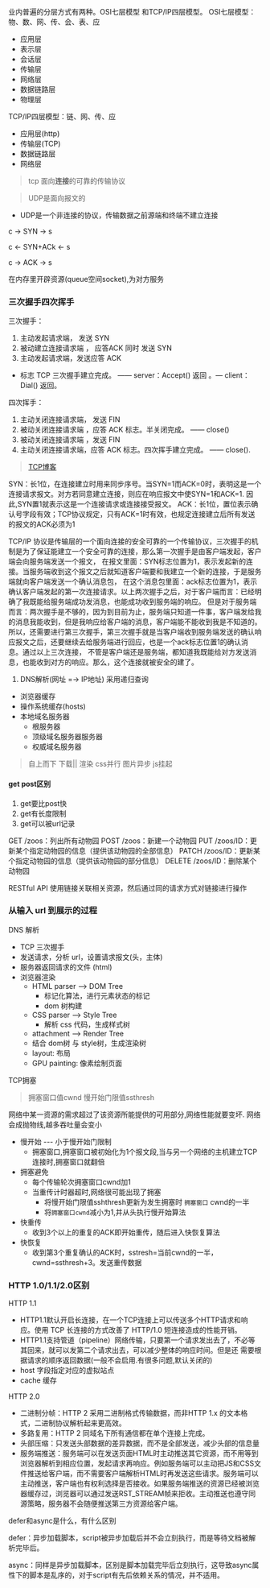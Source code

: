 业内普遍的分层方式有两种。OSI七层模型 和TCP/IP四层模型。
OSI七层模型：物、数、网、传、会、表、应
+ 应用层
+ 表示层
+ 会话层
+ 传输层
+ 网络层
+ 数据链路层
+ 物理层

TCP/IP四层模型：链、网、传、应
+ 应用层(http)
+ 传输层(TCP)
+ 数据链路层
+ 网络层

> tcp 面向**连接**的可靠的传输协议

> UDP是面向报文的
+ UDP是一个非连接的协议，传输数据之前源端和终端不建立连接

c ->   SYN   -> s

c <- SYN+ACk <- s

c ->   ACK   -> s

在内存里开辟资源(queue空间socket),为对方服务

### 三次握手四次挥手

三次握手：
1. 主动发起请求端， 发送 SYN
2. 被动建立连接请求端 ， 应答ACK 同时 发送 SYN
3. 主动发起请求端，发送应答 ACK
* 标志 TCP 三次握手建立完成。 —— server：Accept() 返回 。— client：Dial() 返回。

四次挥手：
1. 主动关闭连接请求端， 发送 FIN
2. 被动关闭连接请求端 ，应答 ACK
标志。半关闭完成。 —— close()
3. 被动关闭连接请求端 ，发送 FIN
4.  主动关闭连接请求端，应答 ACK
标志。四次挥手建立完成。 —— close().


> [TCP博客](https://www.cnblogs.com/shineyoung/p/10656914.html)

SYN：长1位，在连接建立时用来同步序号。当SYN=1而ACK=0时，表明这是一个连接请求报文。对方若同意建立连接，则应在响应报文中使SYN=1和ACK=1. 因此,SYN置1就表示这是一个连接请求或连接接受报文。
ACK：长1位，置位表示确认号字段有效；TCP协议规定，只有ACK=1时有效，也规定连接建立后所有发送的报文的ACK必须为1

TCP/IP 协议是传输层的一个面向连接的安全可靠的一个传输协议，三次握手的机制是为了保证能建立一个安全可靠的连接，那么第一次握手是由客户端发起，客户端会向服务端发送一个报文，
在报文里面：SYN标志位置为1，表示发起新的连接。当服务端收到这个报文之后就知道客户端要和我建立一个新的连接，于是服务端就向客户端发送一个确认消息包，
在这个消息包里面：ack标志位置为1，表示确认客户端发起的第一次连接请求。以上两次握手之后，对于客户端而言：已经明确了我既能给服务端成功发消息，也能成功收到服务端的响应。
但是对于服务端而言：两次握手是不够的，因为到目前为止，服务端只知道一件事，客户端发给我的消息我能收到，但是我响应给客户端的消息，客户端能不能收到我是不知道的。
所以，还需要进行第三次握手，第三次握手就是当客户端收到服务端发送的确认响应报文之后，还要继续去给服务端进行回应，也是一个ack标志位置1的确认消息。通过以上三次连接，
不管是客户端还是服务端，都知道我既能给对方发送消息，也能收到对方的响应。那么，这个连接就被安全的建了。



1. DNS解析(网址 =-> IP地址)
 采用递归查询
+ 浏览器缓存
+ 操作系统缓存(hosts)
+ 本地域名服务器
    + 根服务器
    + 顶级域名服务器服务器
    + 权威域名服务器


> 自上而下 下载|| 渲染   css并行 图片异步  js挂起

#### get post区别
1. get要比post快
2. get有长度限制
3. get可以被url记录

GET /zoos：列出所有动物园
POST /zoos：新建一个动物园
PUT /zoos/ID：更新某个指定动物园的信息（提供该动物园的全部信息）
PATCH /zoos/ID：更新某个指定动物园的信息（提供该动物园的部分信息）
DELETE /zoos/ID：删除某个动物园

RESTful API
使用链接关联相关资源，然后通过同的请求方式对链接进行操作


### 从输入 url 到展示的过程

DNS 解析

+ TCP 三次握手
+ 发送请求，分析 url，设置请求报文(头，主体)
+ 服务器返回请求的文件 (html)
+ 浏览器渲染
    + HTML parser --> DOM Tree
        + 标记化算法，进行元素状态的标记
        + dom 树构建
    + CSS parser --> Style Tree
        + 解析 css 代码，生成样式树
    + attachment --> Render Tree
    + 结合 dom树 与 style树，生成渲染树
    + layout: 布局
    + GPU painting: 像素绘制页面

TCP拥塞
> 拥塞窗口值cwnd 慢开始门限值ssthresh

网络中某一资源的需求超过了该资源所能提供的可用部分,网络性能就要变坏. 网络会成抛物线,越多吞吐量会变小

+ 慢开始 --- 小于慢开始门限制
    + 拥塞窗口,拥塞窗口被初始化为1个报文段,当与另一个网络的主机建立TCP连接时,拥塞窗口就翻倍
+ 拥塞避免
    + 每个传输轮次拥塞窗口cwnd加1
    + 当重传计时器超时,网络很可能出现了拥塞
        + 将慢开始门限值sshthresh更新为发生拥塞时 `拥塞窗口` cwnd的一半
        + 将`拥塞窗口cwnd`减小为1,并从头执行慢开始算法
+ 快重传
    + 收到3个以上的重复的ACK即开始重传，随后进入快恢复算法
+ 快恢复
    + 收到第3个重复确认的ACK时，sstresh=当前cwnd的一半，cwnd=ssthresh+3。发送重传数据


### HTTP 1.0/1.1/2.0区别
HTTP 1.1

+ HTTP1.1默认开启长连接，在一个TCP连接上可以传送多个HTTP请求和响应。使用 TCP 长连接的方式改善了 HTTP/1.0 短连接造成的性能开销。
+ HTTP1.1支持管道（pipeline）网络传输，只要第一个请求发出去了，不必等其回来，就可以发第二个请求出去，可以减少整体的响应时间。但是还
  需要根据请求的顺序返回数据(一般不会启用.有很多问题,默认关闭的)
+ host 字段指定对应的虚拟站点
+ cache 缓存

HTTP 2.0

+ 二进制分帧：HTTP 2 采用二进制格式传输数据，而非HTTP 1.x 的文本格式，二进制协议解析起来更高效。
+ 多路复用：HTTP 2 同域名下所有通信都在单个连接上完成。
+ 头部压缩：只发送头部数据的差异数据，而不是全部发送，减少头部的信息量
+ 服务端推送：服务端可以在发送页面HTML时主动推送其它资源，而不用等到浏览器解析到相应位置，发起请求再响应。例如服务端可以主动把JS和CSS文件推送给客户端，而不需要客户端解析HTML时再发送这些请求。服务端可以主动推送，客户端也有权利选择是否接收。如果服务端推送的资源已经被浏览器缓存过，浏览器可以通过发送RST_STREAM帧来拒收。主动推送也遵守同源策略，服务器不会随便推送第三方资源给客户端。


defer和async是什么，有什么区别

defer：异步加载脚本，script被异步加载后并不会立刻执行，而是等待文档被解析完毕后。

async：同样是异步加载脚本，区别是脚本加载完毕后立刻执行，这导致async属性下的脚本是乱序的，对于script有先后依赖关系的情况，并不适用。